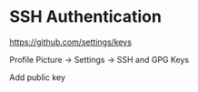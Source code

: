 # SSH Authentication

https://github.com/settings/keys

Profile Picture -> Settings -> SSH and GPG Keys

Add public key

